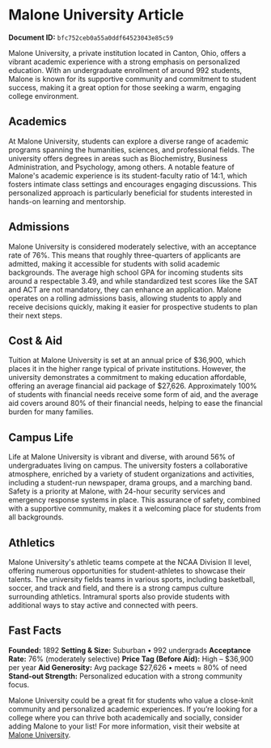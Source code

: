 # Malone University Article

**Document ID:** `bfc752ceb0a55a0ddf64523043e85c59`

Malone University, a private institution located in Canton, Ohio, offers a vibrant academic experience with a strong emphasis on personalized education. With an undergraduate enrollment of around 992 students, Malone is known for its supportive community and commitment to student success, making it a great option for those seeking a warm, engaging college environment.

## Academics
At Malone University, students can explore a diverse range of academic programs spanning the humanities, sciences, and professional fields. The university offers degrees in areas such as Biochemistry, Business Administration, and Psychology, among others. A notable feature of Malone's academic experience is its student-faculty ratio of 14:1, which fosters intimate class settings and encourages engaging discussions. This personalized approach is particularly beneficial for students interested in hands-on learning and mentorship.

## Admissions
Malone University is considered moderately selective, with an acceptance rate of 76%. This means that roughly three-quarters of applicants are admitted, making it accessible for students with solid academic backgrounds. The average high school GPA for incoming students sits around a respectable 3.49, and while standardized test scores like the SAT and ACT are not mandatory, they can enhance an application. Malone operates on a rolling admissions basis, allowing students to apply and receive decisions quickly, making it easier for prospective students to plan their next steps.

## Cost & Aid
Tuition at Malone University is set at an annual price of $36,900, which places it in the higher range typical of private institutions. However, the university demonstrates a commitment to making education affordable, offering an average financial aid package of $27,626. Approximately 100% of students with financial needs receive some form of aid, and the average aid covers around 80% of their financial needs, helping to ease the financial burden for many families.

## Campus Life
Life at Malone University is vibrant and diverse, with around 56% of undergraduates living on campus. The university fosters a collaborative atmosphere, enriched by a variety of student organizations and activities, including a student-run newspaper, drama groups, and a marching band. Safety is a priority at Malone, with 24-hour security services and emergency response systems in place. This assurance of safety, combined with a supportive community, makes it a welcoming place for students from all backgrounds.

## Athletics
Malone University's athletic teams compete at the NCAA Division II level, offering numerous opportunities for student-athletes to showcase their talents. The university fields teams in various sports, including basketball, soccer, and track and field, and there is a strong campus culture surrounding athletics. Intramural sports also provide students with additional ways to stay active and connected with peers.

## Fast Facts
**Founded:** 1892
**Setting & Size:** Suburban • 992 undergrads
**Acceptance Rate:** 76% (moderately selective)
**Price Tag (Before Aid):** High – $36,900 per year
**Aid Generosity:** Avg package $27,626 • meets ≈ 80% of need
**Stand-out Strength:** Personalized education with a strong community focus.

Malone University could be a great fit for students who value a close-knit community and personalized academic experiences. If you’re looking for a college where you can thrive both academically and socially, consider adding Malone to your list! For more information, visit their website at [Malone University](https://www.petersons.com/college-search/malone-university-000_10000588.aspx).

